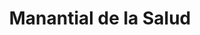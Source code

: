 ---
title: "Manantial de la Salud"
url: /vilassar-de-mar/manantial-de-la-salud/
shop: Lebensmittel
---